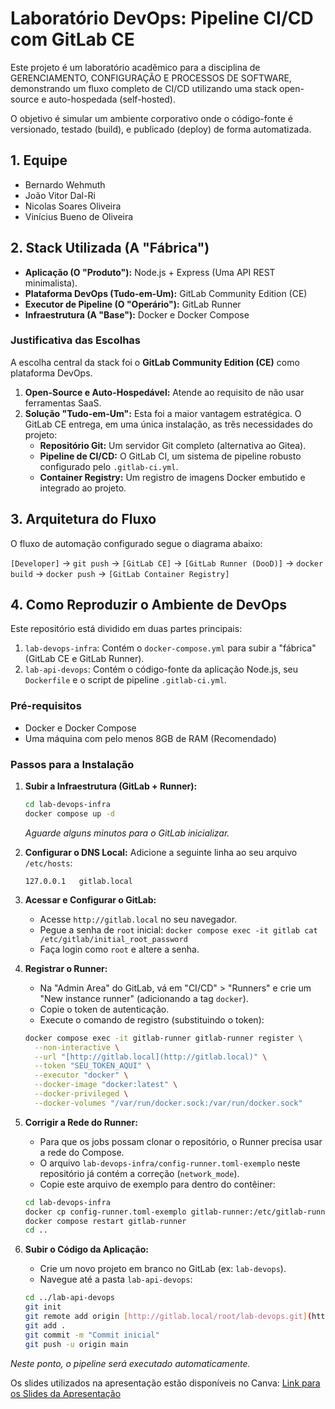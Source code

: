 # Laboratório DevOps: Pipeline CI/CD com GitLab CE

Este projeto é um laboratório acadêmico para a disciplina de GERENCIAMENTO, CONFIGURAÇÃO E PROCESSOS DE SOFTWARE, demonstrando um fluxo completo de CI/CD utilizando uma stack open-source e auto-hospedada (self-hosted).

O objetivo é simular um ambiente corporativo onde o código-fonte é versionado, testado (build), e publicado (deploy) de forma automatizada.

## 1. Equipe

- Bernardo Wehmuth
- João Vitor Dal-Ri
- Nicolas Soares Oliveira
- Vinícius Bueno de Oliveira

## 2. Stack Utilizada (A "Fábrica")

- **Aplicação (O "Produto"):** Node.js + Express (Uma API REST minimalista).
- **Plataforma DevOps (Tudo-em-Um):** GitLab Community Edition (CE)
- **Executor de Pipeline (O "Operário"):** GitLab Runner
- **Infraestrutura (A "Base"):** Docker e Docker Compose

### Justificativa das Escolhas

A escolha central da stack foi o **GitLab Community Edition (CE)** como plataforma DevOps.

1.  **Open-Source e Auto-Hospedável:** Atende ao requisito de não usar ferramentas SaaS.
2.  **Solução "Tudo-em-Um":** Esta foi a maior vantagem estratégica. O GitLab CE entrega, em uma única instalação, as três necessidades do projeto:
    - **Repositório Git:** Um servidor Git completo (alternativa ao Gitea).
    - **Pipeline de CI/CD:** O GitLab CI, um sistema de pipeline robusto configurado pelo `.gitlab-ci.yml`.
    - **Container Registry:** Um registro de imagens Docker embutido e integrado ao projeto.

## 3. Arquitetura do Fluxo

O fluxo de automação configurado segue o diagrama abaixo:

`[Developer]` -> `git push` -> `[GitLab CE]` -> `[GitLab Runner (DooD)]` -> `docker build` -> `docker push` -> `[GitLab Container Registry]`

## 4. Como Reproduzir o Ambiente de DevOps

Este repositório está dividido em duas partes principais:

1.  `lab-devops-infra`: Contém o `docker-compose.yml` para subir a "fábrica" (GitLab CE e GitLab Runner).
2.  `lab-api-devops`: Contém o código-fonte da aplicação Node.js, seu `Dockerfile` e o script de pipeline `.gitlab-ci.yml`.

### Pré-requisitos

- Docker e Docker Compose
- Uma máquina com pelo menos 8GB de RAM (Recomendado)

### Passos para a Instalação

1.  **Subir a Infraestrutura (GitLab + Runner):**

    ```bash
    cd lab-devops-infra
    docker compose up -d
    ```

    _Aguarde alguns minutos para o GitLab inicializar._

2.  **Configurar o DNS Local:**
    Adicione a seguinte linha ao seu arquivo `/etc/hosts`:

    ```
    127.0.0.1   gitlab.local
    ```

3.  **Acessar e Configurar o GitLab:**

    - Acesse `http://gitlab.local` no seu navegador.
    - Pegue a senha de `root` inicial: `docker compose exec -it gitlab cat /etc/gitlab/initial_root_password`
    - Faça login como `root` e altere a senha.

4.  **Registrar o Runner:**

    - Na "Admin Area" do GitLab, vá em "CI/CD" > "Runners" e crie um "New instance runner" (adicionando a tag `docker`).
    - Copie o token de autenticação.
    - Execute o comando de registro (substituindo o token):

    ```bash
    docker compose exec -it gitlab-runner gitlab-runner register \
      --non-interactive \
      --url "[http://gitlab.local](http://gitlab.local)" \
      --token "SEU_TOKEN_AQUI" \
      --executor "docker" \
      --docker-image "docker:latest" \
      --docker-privileged \
      --docker-volumes "/var/run/docker.sock:/var/run/docker.sock"
    ```

5.  **Corrigir a Rede do Runner:**

    - Para que os jobs possam clonar o repositório, o Runner precisa usar a rede do Compose.
    - O arquivo `lab-devops-infra/config-runner.toml-exemplo` neste repositório já contém a correção (`network_mode`).
    - Copie este arquivo de exemplo para dentro do contêiner:

    ```bash
    cd lab-devops-infra
    docker cp config-runner.toml-exemplo gitlab-runner:/etc/gitlab-runner/config.toml
    docker compose restart gitlab-runner
    cd ..
    ```

6.  **Subir o Código da Aplicação:**
    - Crie um novo projeto em branco no GitLab (ex: `lab-devops`).
    - Navegue até a pasta `lab-api-devops`:
    ```bash
    cd ../lab-api-devops
    git init
    git remote add origin [http://gitlab.local/root/lab-devops.git](http://gitlab.local/root/lab-devops.git)
    git add .
    git commit -m "Commit inicial"
    git push -u origin main
    ```

_Neste ponto, o pipeline será executado automaticamente._

Os slides utilizados na apresentação estão disponíveis no Canva:
[Link para os Slides da Apresentação](https://www.canva.com/design/DAG2p6XqZjo/-PsIE6zcCgx_J2vAv4qqLQ/view?utm_content=DAG2p6XqZjo&utm_campaign=designshare&utm_medium=link2&utm_source=uniquelinks&utlId=h3c0c53cebd)
